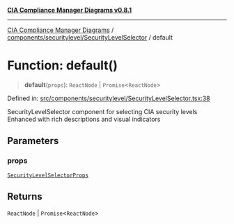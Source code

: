 [**CIA Compliance Manager Diagrams v0.8.1**](../../../../README.md)

***

[CIA Compliance Manager Diagrams](../../../../modules.md) / [components/securitylevel/SecurityLevelSelector](../README.md) / default

# Function: default()

> **default**(`props`): `ReactNode` \| `Promise`\<`ReactNode`\>

Defined in: [src/components/securitylevel/SecurityLevelSelector.tsx:38](https://github.com/Hack23/cia-compliance-manager/blob/4236f4375d9cfb0505c191818eeb5443ec527132/src/components/securitylevel/SecurityLevelSelector.tsx#L38)

SecurityLevelSelector component for selecting CIA security levels
Enhanced with rich descriptions and visual indicators

## Parameters

### props

[`SecurityLevelSelectorProps`](../interfaces/SecurityLevelSelectorProps.md)

## Returns

`ReactNode` \| `Promise`\<`ReactNode`\>

